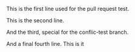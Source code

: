 This is the first line used for the pull request test.

This is the second line.

And the third, special for the conflic-test branch.

And a final fourth line. This is it